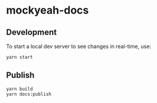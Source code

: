# mockyeah-docs

## Development

To start a local dev server to see changes in real-time, use:

```
yarn start
```

## Publish

```
yarn build
yarn docs:publish
```
